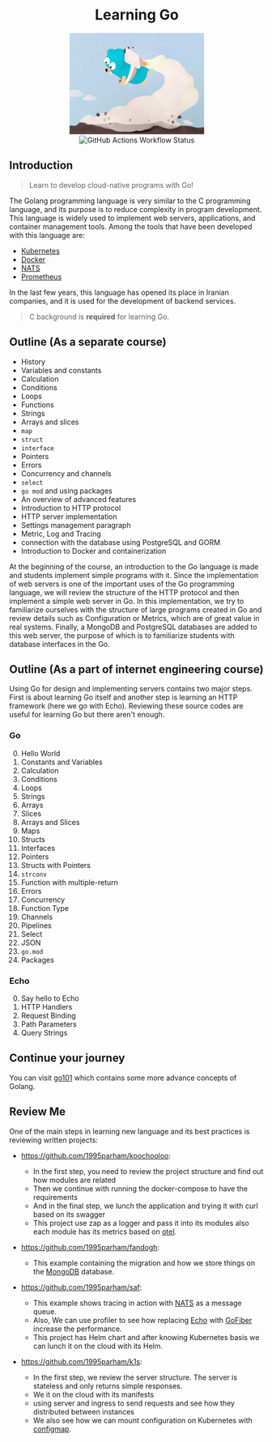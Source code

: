 <h1 align="center"> Learning Go </h1>

<p align="center">
  <img alt="banner" src="./.github/assets/banner.jpg" height="200px" />
  <br />
  <img alt="GitHub Actions Workflow Status" src="https://img.shields.io/github/actions/workflow/status/1995parham-teaching/go-lecture/build.yaml?style=for-the-badge">
</p>

## Introduction

> Learn to develop cloud-native programs with Go!

The Golang programming language is very similar to the C programming language,
and its purpose is to reduce complexity in program development.
This language is widely used to implement web servers, applications, and container management tools.
Among the tools that have been developed with this language are:

- [Kubernetes](https://github.com/kubernetes/kubernetes)
- [Docker](https://github.com/moby/moby)
- [NATS](https://github.com/nats-io/nats-server)
- [Prometheus](https://github.com/prometheus/prometheus)

In the last few years, this language has opened its place in Iranian companies,
and it is used for the development of backend services.

> C background is **required** for learning Go.

## Outline (As a separate course)

- History
- Variables and constants
- Calculation
- Conditions
- Loops
- Functions
- Strings
- Arrays and slices
- `map`
- `struct`
- `interface`
- Pointers
- Errors
- Concurrency and channels
- `select`
- `go mod` and using packages
- An overview of advanced features
- Introduction to HTTP protocol
- HTTP server implementation
- Settings management paragraph
- Metric, Log and Tracing
- connection with the database using PostgreSQL and GORM
- Introduction to Docker and containerization

At the beginning of the course, an introduction to the Go language is made and students implement simple programs with it.
Since the implementation of web servers is one of the important uses of the Go programming language,
we will review the structure of the HTTP protocol and then implement a simple web server in Go.
In this implementation, we try to familiarize ourselves with the structure of large programs created in Go and review details such as
Configuration or Metrics, which are of great value in real systems.
Finally, a MongoDB and PostgreSQL databases are added to this web server,
the purpose of which is to familiarize students with database interfaces in the Go.

## Outline (As a part of internet engineering course)

Using Go for design and implementing servers contains two major steps.
First is about learning Go itself and another step is learning an HTTP framework (here we go with Echo).
Reviewing these source codes are useful for learning Go but there aren't enough.

### Go

0. Hello World
1. Constants and Variables
2. Calculation
3. Conditions
4. Loops
5. Strings
6. Arrays
7. Slices
8. Arrays and Slices
9. Maps
10. Structs
11. Interfaces
12. Pointers
13. Structs with Pointers
14. `strconv`
15. Function with multiple-return
16. Errors
17. Concurrency
18. Function Type
19. Channels
20. Pipelines
21. Select
22. JSON
23. `go.mod`
24. Packages

### Echo

0. Say hello to Echo
1. HTTP Handlers
2. Request Binding
3. Path Parameters
4. Query Strings

## Continue your journey

You can visit [go101](https://github.com/1995parham-learning/go101) which contains
some more advance concepts of Golang.

## Review Me

One of the main steps in learning new language and its best practices is reviewing
written projects:

- <https://github.com/1995parham/koochooloo>:

  - In the first step, you need to review the project structure and find out how modules are related
  - Then we continue with running the docker-compose to have the requirements
  - And in the final step, we lunch the application and trying it with curl based on its swagger
  - This project use zap as a logger and pass it into its modules also each module
    has its metrics based on [otel](https://github.com/open-telemetry/).

- <https://github.com/1995parham/fandogh>:

  - This example containing the migration and how we store things on the [MongoDB](https://www.mongodb.com/) database.

- <https://github.com/1995parham/saf>:

  - This example shows tracing in action with [NATS](https://nats.io/) as a message queue.
  - Also, We can use profiler to see how replacing [Echo](https://echo.labstack.com/) with [GoFiber](https://gofiber.io/) increase the performance.
  - This project has Helm chart and after knowing Kubernetes basis we can lunch it on the cloud with its Helm.

- <https://github.com/1995parham/k1s>:
  - In the first step, we review the server structure. The server is stateless and only returns simple responses.
  - We it on the cloud with its manifests
  - using server and ingress to send requests and see how they distributed between instances
  - We also see how we can mount configuration on Kubernetes with [configmap](https://kubernetes.io/docs/concepts/configuration/configmap/).

